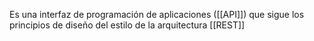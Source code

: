Es una interfaz de programación de aplicaciones ([[API]]) que sigue los principios de diseño del estilo de la arquitectura [[REST]]
